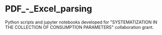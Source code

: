 # PDF_-_Excel_parsing
Python scripts and jupyter notebooks developed for "SYSTEMATIZATION IN THE COLLECTION OF CONSUMPTION PARAMETERS" collaboration grant.
